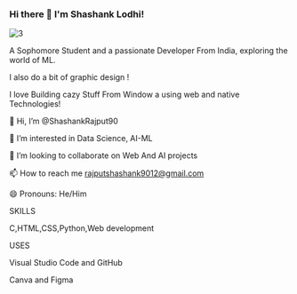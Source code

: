 ### Hi there 👋 I'm Shashank Lodhi!
![3](https://github.com/user-attachments/assets/e5cbc80d-41c0-40a1-a1cc-4e49bd218b7d)

A Sophomore Student and a passionate Developer From India, exploring the world of ML. 

I also do a bit of graphic design !

I love Building cazy Stuff From Window a using web and native Technologies! 


👋 Hi, I’m @ShashankRajput90

👀 I’m interested in Data Science, AI-ML

💞️ I’m looking to collaborate on Web And AI projects

📫 How to reach me rajputshashank9012@gmail.com

😄 Pronouns: He/Him


SKILLS 

C,HTML,CSS,Python,Web development

USES

Visual Studio Code and GitHub 

Canva and Figma 

<!--
**ShashankRajput90/shashankrajput90** is a ✨ _special_ ✨ repository because its `README.md` (this file) appears on your GitHub profile.

Here are some ideas to get you started:

- 🔭 I’m currently working on ...  
- 🌱 I’m currently learning ...
- 👯 I’m looking to collaborate on ...
- 🤔 I’m looking for help with ...
- 💬 Ask me about ...
- 📫 How to reach me: ...
- 😄 Pronouns: ...
- ⚡ Fun fact: ...
-->
  
